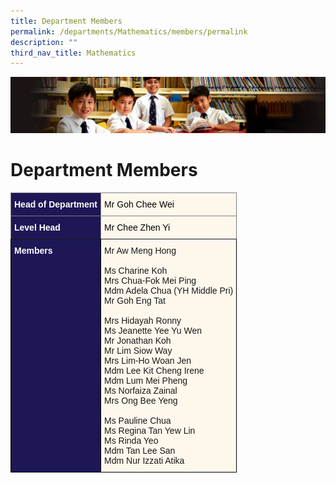 ```yaml
---
title: Department Members
permalink: /departments/Mathematics/members/permalink
description: ""
third_nav_title: Mathematics
---
```

![](/images/Sub-banner1.jpg)

Department Members
==================

<style type="text/css">
.tg  {border-collapse:collapse;border-spacing:0;}
.tg td{border-color:black;border-style:solid;border-width:1px;font-family:Arial, sans-serif;font-size:14px;
  overflow:hidden;padding:10px 5px;word-break:normal;}
.tg th{border-color:black;border-style:solid;border-width:1px;font-family:Arial, sans-serif;font-size:14px;
  font-weight:normal;overflow:hidden;padding:10px 5px;word-break:normal;}
.tg .tg-k5k0{background-color:#1D1756;border-color:inherit;color:#FFF;font-weight:bold;text-align:left;vertical-align:middle}
.tg .tg-t09o{background-color:#FEF8EC;border-color:inherit;color:#000000;text-align:left;vertical-align:top}
.tg .tg-4mqj{background-color:#1D1756;color:#FFF;font-weight:bold;text-align:left;vertical-align:top}
.tg .tg-fexn{background-color:#FEF8EC;text-align:left;vertical-align:top}
</style>
<table class="tg">
<thead>
  <tr>
    <th class="tg-k5k0"><span style="color:#FFF;background-color:#1D1756">Head of Department</span></th>
    <th class="tg-t09o"><span style="color:#000;background-color:transparent">Mr Goh Chee Wei</span></th>
  </tr>
</thead>
<tbody>
  <tr>
    <td class="tg-k5k0"><span style="color:#FFF;background-color:#1D1756">Level Head</span></td>
    <td class="tg-t09o"><span style="color:#000;background-color:transparent">Mr Chee Zhen Yi</span></td>
  </tr>
  <tr>
    <td class="tg-4mqj"><span style="color:#FFF;background-color:#1D1756">Members </span></td>
    <td class="tg-fexn"><span style="background-color:transparent">Mr Aw Meng Hong</span><br><br><span style="background-color:transparent">Ms Charine Koh</span><br><span style="background-color:transparent">Mrs Chua-Fok Mei Ping</span><br><span style="background-color:transparent">Mdm Adela Chua (YH Middle Pri)</span><br><span style="background-color:transparent">Mr Goh Eng Tat</span><br><br>Mrs Hidayah Ronny<br><span style="background-color:transparent">Ms Jeanette Yee Yu Wen</span><br><span style="background-color:transparent">Mr Jonathan Koh</span><br><span style="background-color:transparent">Mr Lim Siow Way</span><br><span style="background-color:transparent">Mrs Lim-Ho Woan Jen</span><br><span style="background-color:transparent">Mdm Lee Kit Cheng Irene</span><br><span style="background-color:transparent">Mdm Lum Mei Pheng</span><br><span style="background-color:transparent">Ms Norfaiza Zainal</span><br><span style="background-color:transparent">Mrs Ong Bee Yeng</span><br><br><span style="background-color:transparent">Ms Pauline Chua</span><br><span style="background-color:transparent">Ms Regina Tan Yew Lin</span><br><span style="background-color:transparent">Ms Rinda Yeo</span><br>Mdm Tan Lee San<br>Mdm Nur Izzati Atika</td>
  </tr>
</tbody>
</table>